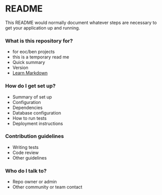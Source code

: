 # README #

This README would normally document whatever steps are necessary to get your application up and running.

### What is this repository for? ###

* for eoc/ben projects
* this is a temporary read me
* Quick summary
* Version
* [Learn Markdown](https://bitbucket.org/tutorials/markdowndemo)

### How do I get set up? ###

* Summary of set up
* Configuration
* Dependencies
* Database configuration
* How to run tests
* Deployment instructions

### Contribution guidelines ###

* Writing tests
* Code review
* Other guidelines

### Who do I talk to? ###

* Repo owner or admin
* Other community or team contact